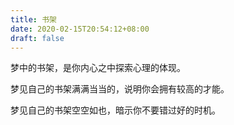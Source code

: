 ```yaml
---
title: 书架
date: 2020-02-15T20:54:12+08:00
draft: false
---
```


梦中的书架，是你内心之中探索心理的体现。


梦见自己的书架满满当当的，说明你会拥有较高的才能。


梦见自己的书架空空如也，暗示你不要错过好的时机。
